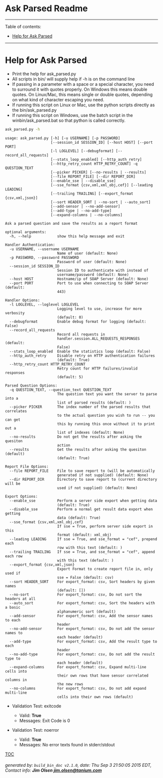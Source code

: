 Ask Parsed Readme
===========================

---------------------------
<a name='toc'>Table of contents:</a>

  * [Help for Ask Parsed](#user-content-help-for-ask-parsed)

---------------------------

# Help for Ask Parsed

  * Print the help for ask_parsed.py
  * All scripts in bin/ will supply help if -h is on the command line
  * If passing in a parameter with a space or a special character, you need to surround it with quotes properly. On Windows this means double quotes. On Linux/Mac, this means single or double quotes, depending on what kind of character escaping you need.
  * If running this script on Linux or Mac, use the python scripts directly as the bin/ask_parsed.py
  * If running this script on Windows, use the batch script in the winbin/ask_parsed.bat so that python is called correctly.

```bash
ask_parsed.py -h
```

```
usage: ask_parsed.py [-h] [-u USERNAME] [-p PASSWORD]
                     [--session_id SESSION_ID] [--host HOST] [--port PORT]
                     [-l LOGLEVEL] [--debugformat] [--record_all_requests]
                     [--stats_loop_enabled] [--http_auth_retry]
                     [--http_retry_count HTTP_RETRY_COUNT] -q QUESTION_TEXT
                     [--picker PICKER] [--no-results | --results]
                     [--file REPORT_FILE] [--dir REPORT_DIR]
                     [--enable_sse | --disable_sse]
                     [--sse_format {csv,xml,xml_obj,cef}] [--leading LEADING]
                     [--trailing TRAILING] [--export_format {csv,xml,json}]
                     [--sort HEADER_SORT | --no-sort | --auto_sort]
                     [--add-sensor | --no-add-sensor]
                     [--add-type | --no-add-type]
                     [--expand-columns | --no-columns]

Ask a parsed question and save the results as a report format

optional arguments:
  -h, --help            show this help message and exit

Handler Authentication:
  -u USERNAME, --username USERNAME
                        Name of user (default: None)
  -p PASSWORD, --password PASSWORD
                        Password of user (default: None)
  --session_id SESSION_ID
                        Session ID to authenticate with instead of
                        username/password (default: None)
  --host HOST           Hostname/ip of SOAP Server (default: None)
  --port PORT           Port to use when connecting to SOAP Server (default:
                        443)

Handler Options:
  -l LOGLEVEL, --loglevel LOGLEVEL
                        Logging level to use, increase for more verbosity
                        (default: 0)
  --debugformat         Enable debug format for logging (default: False)
  --record_all_requests
                        Record all requests in
                        handler.session.ALL_REQUESTS_RESPONSES (default:
                        False)
  --stats_loop_enabled  Enable the statistics loop (default: False)
  --http_auth_retry     Disable retry on HTTP authentication failures
                        (default: True)
  --http_retry_count HTTP_RETRY_COUNT
                        Retry count for HTTP failures/invalid responses
                        (default: 5)

Parsed Question Options:
  -q QUESTION_TEXT, --question_text QUESTION_TEXT
                        The question text you want the server to parse into a
                        list of parsed results (default: )
  --picker PICKER       The index number of the parsed results that correlates
                        to the actual question you wish to run -- you can get
                        this by running this once without it to print out a
                        list of indexes (default: None)
  --no-results          Do not get the results after asking the quesiton
                        action
  --results             Get the results after asking the quesiton (default)
                        (default: True)

Report File Options:
  --file REPORT_FILE    File to save report to (will be automatically
                        generated if not supplied) (default: None)
  --dir REPORT_DIR      Directory to save report to (current directory will be
                        used if not supplied) (default: None)

Export Options:
  --enable_sse          Perform a server side export when getting data
                        (default: True)
  --disable_sse         Perform a normal get result data export when getting
                        data (default: True)
  --sse_format {csv,xml,xml_obj,cef}
                        If sse = True, perform server side export in this
                        format (default: xml_obj)
  --leading LEADING     If sse = True, and sse_format = "cef", prepend each
                        row with this text (default: )
  --trailing TRAILING   If sse = True, and sse_format = "cef", append each row
                        with this text (default: )
  --export_format {csv,xml,json}
                        Export Format to create report file in, only used if
                        sse = False (default: csv)
  --sort HEADER_SORT    For export_format: csv, Sort headers by given names
                        (default: [])
  --no-sort             For export_format: csv, Do not sort the headers at all
  --auto_sort           For export_format: csv, Sort the headers with a basic
                        alphanumeric sort (default)
  --add-sensor          For export_format: csv, Add the sensor names to each
                        header
  --no-add-sensor       For export_format: csv, Do not add the sensor names to
                        each header (default)
  --add-type            For export_format: csv, Add the result type to each
                        header
  --no-add-type         For export_format: csv, Do not add the result type to
                        each header (default)
  --expand-columns      For export_format: csv, Expand multi-line cells into
                        their own rows that have sensor correlated columns in
                        the new rows
  --no-columns          For export_format: csv, Do not add expand multi-line
                        cells into their own rows (default)
```

  * Validation Test: exitcode
    * Valid: **True**
    * Messages: Exit Code is 0

  * Validation Test: noerror
    * Valid: **True**
    * Messages: No error texts found in stderr/stdout



[TOC](#user-content-toc)


###### generated by: `build_bin_doc v2.1.0`, date: Thu Sep  3 21:50:05 2015 EDT, Contact info: **Jim Olsen <jim.olsen@tanium.com>**